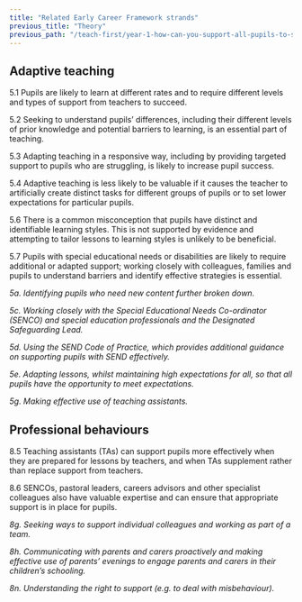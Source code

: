 ```yaml
---
title: "Related Early Career Framework strands"
previous_title: "Theory"
previous_path: "/teach-first/year-1-how-can-you-support-all-pupils-to-succeed/summer-week-6-ect-theory"
---
```


## Adaptive teaching

5.1 Pupils are likely to learn at different rates and to require different levels and types of support from teachers to succeed.

5.2 Seeking to understand pupils’ differences, including their different levels of prior knowledge and potential barriers to learning, is an essential part of teaching.

5.3 Adapting teaching in a responsive way, including by providing targeted support to pupils who are struggling, is likely to increase pupil success.

5.4 Adaptive teaching is less likely to be valuable if it causes the teacher to artificially create distinct tasks for different groups of pupils or to set lower expectations for particular pupils.

5.6 There is a common misconception that pupils have distinct and identifiable learning styles. This is not supported by evidence and attempting to tailor lessons to learning styles is unlikely to be beneficial.

5.7 Pupils with special educational needs or disabilities are likely to require additional or adapted support; working closely with colleagues, families and pupils to understand barriers and identify effective strategies is essential.

_5a. Identifying pupils who need new content further broken down._

_5c. Working closely with the Special Educational Needs Co-ordinator (SENCO) and special education professionals and the Designated Safeguarding Lead._

_5d. Using the SEND Code of Practice, which provides additional guidance on supporting pupils with SEND effectively._

_5e. Adapting lessons, whilst maintaining high expectations for all, so that all pupils have the opportunity to meet expectations._

_5g. Making effective use of teaching assistants._

## Professional behaviours

8.5 Teaching assistants (TAs) can support pupils more effectively when they are prepared for lessons by teachers, and when TAs supplement rather than replace support from teachers.

8.6 SENCOs, pastoral leaders, careers advisors and other specialist colleagues also have valuable expertise and can ensure that appropriate support is in place for pupils.

_8g. Seeking ways to support individual colleagues and working as part of a team._

_8h. Communicating with parents and carers proactively and making effective use of parents’ evenings to engage parents and carers in their children’s schooling._

_8n. Understanding the right to support (e.g. to deal with misbehaviour)._
